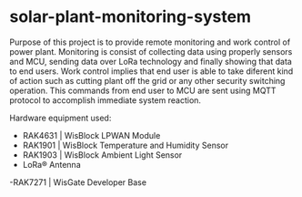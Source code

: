 # solar-plant-monitoring-system
Purpose of this project is to provide remote monitoring and work control of power plant. Monitoring is consist of collecting data using properly sensors and MCU, sending data over LoRa technology and finally showing that data to end users.
Work control implies that end user is able to take diferent kind of action such as cutting plant off the grid or any other security switching operation. This commands from end user to MCU are sent using MQTT protocol to accomplish immediate system reaction. 

Hardware equipment used: 
- RAK4631 | WisBlock LPWAN Module
- RAK1901 | WisBlock Temperature and Humidity Sensor
- RAK1903 | WisBlock Ambient Light Sensor
- LoRa® Antenna

-RAK7271 | WisGate Developer Base 
